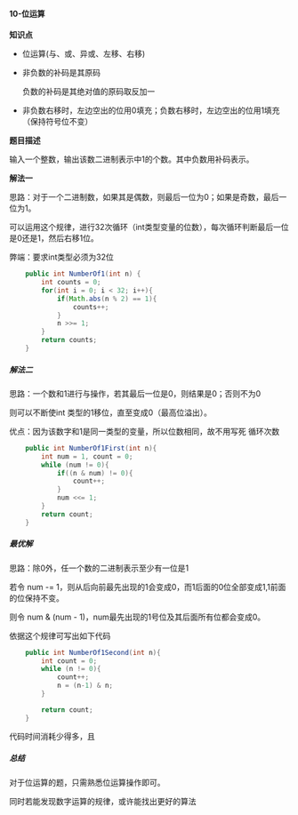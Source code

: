 #### 10-位运算

**知识点**

* 位运算(与、或、异或、左移、右移)

* 非负数的补码是其原码

  负数的补码是其绝对值的原码取反加一

* 非负数右移时，左边空出的位用0填充；负数右移时，左边空出的位用1填充（保持符号位不变）



**题目描述**

输入一个整数，输出该数二进制表示中1的个数。其中负数用补码表示。



**解法一**

思路：对于一个二进制数，如果其是偶数，则最后一位为0；如果是奇数，最后一位为1。

可以运用这个规律，进行32次循环（int类型变量的位数），每次循环判断最后一位是0还是1，然后右移1位。

弊端：要求int类型必须为32位

```java
    public int NumberOf1(int n) {
        int counts = 0;
        for(int i = 0; i < 32; i++){
            if(Math.abs(n % 2) == 1){
                counts++;
            }
            n >>= 1;
        }
        return counts;
    }
```



##### 解法二

思路：一个数和1进行与操作，若其最后一位是0，则结果是0；否则不为0

则可以不断使int 类型的1移位，直至变成0（最高位溢出）。

优点：因为该数字和1是同一类型的变量，所以位数相同，故不用写死 循环次数

```java
    public int NumberOf1First(int n){
        int num = 1, count = 0;
        while (num != 0){
            if((n & num) != 0){
                count++;
            }
            num <<= 1;
        }
        return count;
    }
```



##### 最优解

思路：除0外，任一个数的二进制表示至少有一位是1

若令 num -= 1，则从后向前最先出现的1会变成0，而1后面的0位全部变成1,1前面的位保持不变。

则令 num & (num - 1)，num最先出现的1号位及其后面所有位都会变成0。

依据这个规律可写出如下代码

```java
    public int NumberOf1Second(int n){
        int count = 0;
        while (n != 0){
            count++;
            n = (n-1) & n;
        }

        return count;
    }
```

代码时间消耗少得多，且



##### 总结

对于位运算的题，只需熟悉位运算操作即可。

同时若能发现数字运算的规律，或许能找出更好的算法